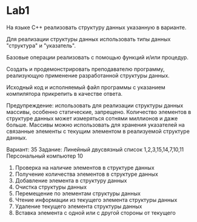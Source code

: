 # Lab1

На языке С++ реализовать структуру данных указанную в варианте.

Для реализации структуры данных использовать типы данных "структура" и "указатель".

Базовые операции реализовать с помощью функций и/или процедур.

Создать и продемонстрировать преподавателю программу, реализующую применение разработанной структуры данных.

Исходный код и исполняемый файл программы с указанием компилятора прикрепить в качестве ответа.

Предупреждение: использовать для реализации структуры данных массивы, особенно статические, запрещено. Количество элементов в структуре данных может измеряться сотнями миллионов и даже больше. Массивы можно использовать для хранения указателей на связанные элементы с текущим элементом в реализуемой структуре данных.

Вариант: 35
Задание: Линейный двусвязный список	1,2,3,15,14,7,10,11	Персональный компьютер	10

1.	Проверка на наличие элементов в структуре данных
2.	Получение количества элементов  в структуре данных
3.	Добавление элемента  в структуру данных
7.	Очистка структуры данных
10.	Перемещение по элементам структуры данных
11.	Чтение информации из текущего элемента структуры данных
14.	Удаление текущего элемента структуры данных
15.	Вставка элемента с одной или с другой стороны от текущего
